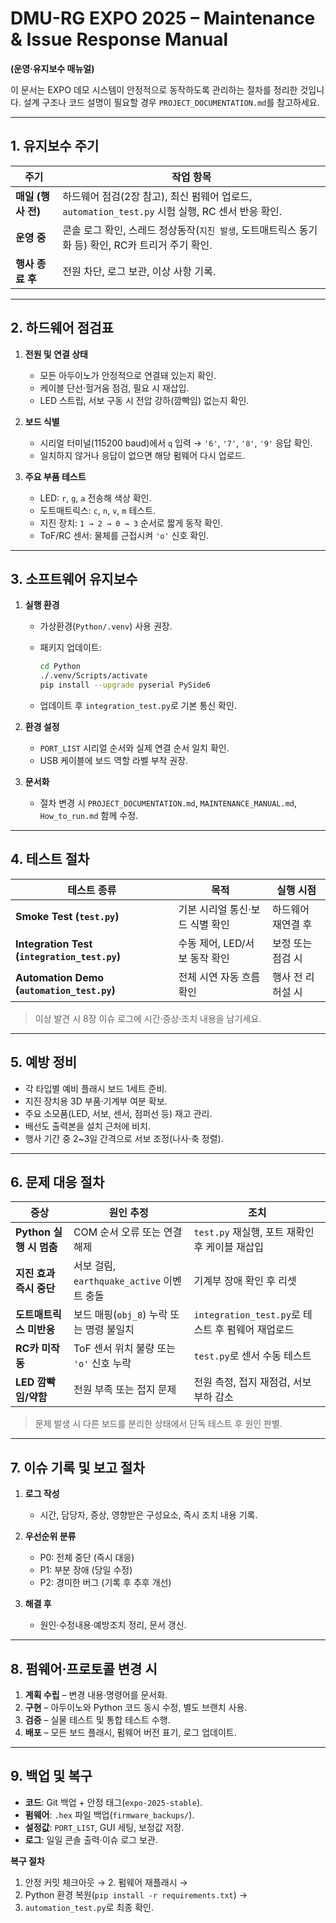 # DMU-RG EXPO 2025 – Maintenance & Issue Response Manual

**(운영·유지보수 매뉴얼)**

이 문서는 EXPO 데모 시스템이 안정적으로 동작하도록 관리하는 절차를 정리한 것입니다.
설계 구조나 코드 설명이 필요할 경우 `PROJECT_DOCUMENTATION.md`를 참고하세요.

---

## 1. 유지보수 주기

| 주기             | 작업 항목                                                                |
| -------------- | -------------------------------------------------------------------- |
| **매일 (행사 전)**  | 하드웨어 점검(2장 참고), 최신 펌웨어 업로드, `automation_test.py` 시험 실행, RC 센서 반응 확인. |
| **운영 중**       | 콘솔 로그 확인, 스레드 정상동작(`지진 발생`, 도트매트릭스 동기화 등) 확인, RC카 트리거 주기 확인.         |
| **행사 종료 후**    | 전원 차단, 로그 보관, 이상 사항 기록.                                              |

---

## 2. 하드웨어 점검표

1. **전원 및 연결 상태**

   * 모든 아두이노가 안정적으로 연결돼 있는지 확인.
   * 케이블 단선·헐거움 점검, 필요 시 재삽입.
   * LED 스트립, 서보 구동 시 전압 강하(깜빡임) 없는지 확인.

2. **보드 식별**

   * 시리얼 터미널(115200 baud)에서 `q` 입력 → `'6'`, `'7'`, `'8'`, `'9'` 응답 확인.
   * 일치하지 않거나 응답이 없으면 해당 펌웨어 다시 업로드.

3. **주요 부품 테스트**

   * LED: `r`, `g`, `a` 전송해 색상 확인.
   * 도트매트릭스: `c`, `n`, `v`, `m` 테스트.
   * 지진 장치: `1 → 2 → 0 → 3` 순서로 짧게 동작 확인.
   * ToF/RC 센서: 물체를 근접시켜 `'o'` 신호 확인.

---

## 3. 소프트웨어 유지보수

1. **실행 환경**

   * 가상환경(`Python/.venv`) 사용 권장.
   * 패키지 업데이트:

     ```bash
     cd Python
     ./.venv/Scripts/activate
     pip install --upgrade pyserial PySide6
     ```
   * 업데이트 후 `integration_test.py`로 기본 통신 확인.

2. **환경 설정**

   * `PORT_LIST` 시리얼 순서와 실제 연결 순서 일치 확인.
   * USB 케이블에 보드 역할 라벨 부착 권장.

3. **문서화**

   * 절차 변경 시 `PROJECT_DOCUMENTATION.md`, `MAINTENANCE_MANUAL.md`, `How_to_run.md` 함께 수정.

---

## 4. 테스트 절차

| 테스트 종류                                       | 목적                  | 실행 시점      |
| -------------------------------------------- | ------------------- | ---------- |
| **Smoke Test (`test.py`)**                   | 기본 시리얼 통신·보드 식별 확인  | 하드웨어 재연결 후 |
| **Integration Test (`integration_test.py`)** | 수동 제어, LED/서보 동작 확인 | 보정 또는 점검 시 |
| **Automation Demo (`automation_test.py`)**   | 전체 시연 자동 흐름 확인      | 행사 전 리허설 시 |

> 이상 발견 시 8장 이슈 로그에 시간·증상·조치 내용을 남기세요.

---

## 5. 예방 정비

* 각 타입별 예비 플래시 보드 1세트 준비.
* 지진 장치용 3D 부품·기계부 여분 확보.
* 주요 소모품(LED, 서보, 센서, 점퍼선 등) 재고 관리.
* 배선도 출력본을 설치 근처에 비치.
* 행사 기간 중 2~3일 간격으로 서보 조정(나사·축 정렬).

---

## 6. 문제 대응 절차

| 증상                 | 원인 추정                             | 조치                                    |
| ------------------ | --------------------------------- | ------------------------------------- |
| **Python 실행 시 멈춤** | COM 순서 오류 또는 연결 해제                | `test.py` 재실행, 포트 재확인 후 케이블 재삽입       |
| **지진 효과 즉시 중단**    | 서보 걸림, `earthquake_active` 이벤트 충돌 | 기계부 장애 확인 후 리셋                        |
| **도트매트릭스 미반응**     | 보드 매핑(`obj_8`) 누락 또는 명령 불일치       | `integration_test.py`로 테스트 후 펌웨어 재업로드 |
| **RC카 미작동**        | ToF 센서 위치 불량 또는 `'o'` 신호 누락       | `test.py`로 센서 수동 테스트                  |
| **LED 깜빡임/약함**     | 전원 부족 또는 접지 문제                    | 전원 측정, 접지 재점검, 서보 부하 감소               |

> 문제 발생 시 다른 보드를 분리한 상태에서 단독 테스트 후 원인 판별.

---

## 7. 이슈 기록 및 보고 절차

1. **로그 작성**

   * 시간, 담당자, 증상, 영향받은 구성요소, 즉시 조치 내용 기록.
2. **우선순위 분류**

   * P0: 전체 중단 (즉시 대응)
   * P1: 부분 장애 (당일 수정)
   * P2: 경미한 버그 (기록 후 추후 개선)
3. **해결 후**

   * 원인·수정내용·예방조치 정리, 문서 갱신.

---

## 8. 펌웨어·프로토콜 변경 시

1. **계획 수립** – 변경 내용·명령어를 문서화.
2. **구현** – 아두이노와 Python 코드 동시 수정, 별도 브랜치 사용.
3. **검증** – 실물 테스트 및 통합 테스트 수행.
4. **배포** – 모든 보드 플래시, 펌웨어 버전 표기, 로그 업데이트.

---

## 9. 백업 및 복구

* **코드**: Git 백업 + 안정 태그(`expo-2025-stable`).
* **펌웨어**: `.hex` 파일 백업(`firmware_backups/`).
* **설정값**: `PORT_LIST`, GUI 세팅, 보정값 저장.
* **로그**: 일일 콘솔 출력·이슈 로그 보관.

**복구 절차**

1. 안정 커밋 체크아웃 → 2. 펌웨어 재플래시 →
2. Python 환경 복원(`pip install -r requirements.txt`) →
3. `automation_test.py`로 최종 확인.